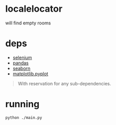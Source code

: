 # localelocator
will find empty rooms

# deps
* [selenium](https://selenium-python.readthedocs.io/)
* [pandas](https://pandas.pydata.org/)
* [seaborn](https://seaborn.pydata.org)
* [matplotlib.pyplot](https://matplotlib.org/api/pyplot_api.html)

> With reservation for any sub-dependencies.

# running
`python ./main.py`
